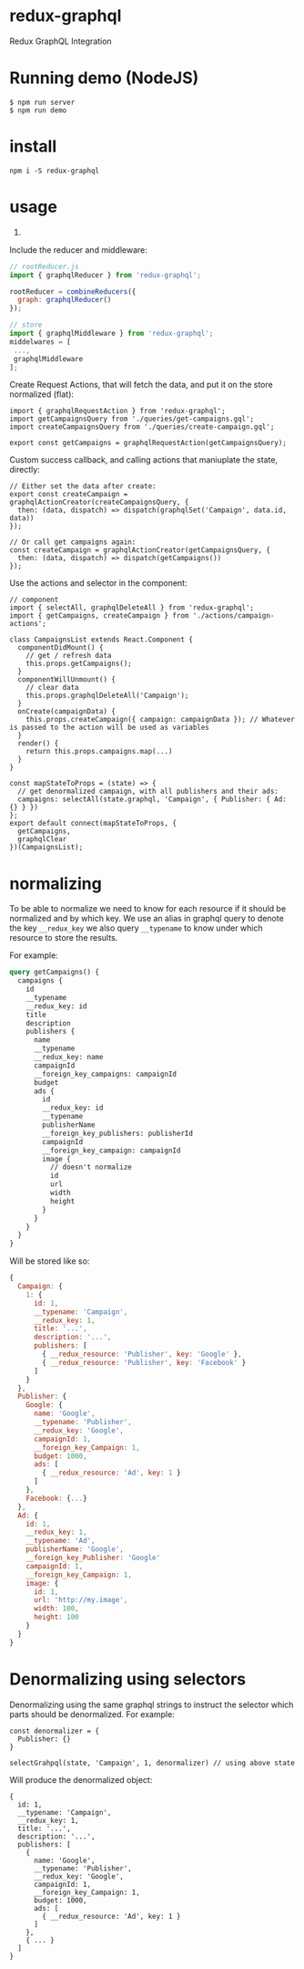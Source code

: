 # redux-graphql

Redux GraphQL Integration

# Running demo (NodeJS)

```
$ npm run server
$ npm run demo
```

# install

`npm i -S redux-graphql`  

# usage

1)

Include the reducer and middleware:
```javascript
// rootReducer.js
import { graphqlReducer } from 'redux-graphql';

rootReducer = combineReducers({
  graph: graphqlReducer()
});

// store
import { graphqlMiddleware } from 'redux-graphql';
middelwares = [
 ...,
 graphqlMiddleware
];
```
Create Request Actions, that will fetch the data, and put it on the store normalized (flat):
```
import { graphqlRequestAction } from 'redux-graphql';
import getCampaignsQuery from './queries/get-campaigns.gql';
import createCampaignsQuery from './queries/create-campaign.gql';

export const getCampaigns = graphqlRequestAction(getCampaignsQuery);
```
Custom success callback, and calling actions that maniuplate the state, directly:
```
// Either set the data after create:
export const createCampaign = graphqlActionCreator(createCampaignsQuery, {
  then: (data, dispatch) => dispatch(graphqlSet('Campaign', data.id, data))
});

// Or call get campaigns again:
const createCampaign = graphqlActionCreator(getCampaignsQuery, {
  then: (data, dispatch) => dispatch(getCampaigns())
});
```
Use the actions and selector in the component:
```
// component
import { selectAll, graphqlDeleteAll } from 'redux-graphql';
import { getCampaigns, createCampaign } from './actions/campaign-actions';

class CampaignsList extends React.Component {
  componentDidMount() {
    // get / refresh data
    this.props.getCampaigns();
  }
  componentWillUnmount() {
    // clear data
    this.props.graphqlDeleteAll('Campaign');
  }
  onCreate(campaignData) {
    this.props.createCampaign({ campaign: campaignData }); // Whatever is passed to the action will be used as variables
  }
  render() {
    return this.props.campaigns.map(...)
  }
}

const mapStateToProps = (state) => {
  // get denormalized campaign, with all publishers and their ads:
  campaigns: selectAll(state.graphql, 'Campaign', { Publisher: { Ad: {} } })
};
export default connect(mapStateToProps, {
  getCampaigns,
  graphqlClear
})(CampaignsList);
```

# normalizing

To be able to normalize we need to know for each resource if it should be normalized and by which key.
We use an alias in graphql query to denote the key `__redux_key`
we also query `__typename` to know under which resource to store the results.

For example:

```graphql
query getCampaigns() {
  campaigns {
    id
    __typename
    __redux_key: id
    title
    description
    publishers {
      name
      __typename
      __redux_key: name
      campaignId
      __foreign_key_campaigns: campaignId
      budget
      ads {
        id
        __redux_key: id
        __typename
        publisherName
        __foreign_key_publishers: publisherId
        campaignId
        __foreign_key_campaign: campaignId
        image {
          // doesn't normalize
          id
          url
          width
          height
        }
      }
    }
  }
}
```

Will be stored like so:
```js
{
  Campaign: {
    1: {
      id: 1,
      __typename: 'Campaign',
      __redux_key: 1,
      title: '...',
      description: '...',
      publishers: [
        { __redux_resource: 'Publisher', key: 'Google' },
        { __redux_resource: 'Publisher', key: 'Facebook' }
      ]
    }
  },
  Publisher: {
    Google: {
      name: 'Google',
      __typename: 'Publisher',
      __redux_key: 'Google',
      campaignId: 1,
      __foreign_key_Campaign: 1,
      budget: 1000,
      ads: [
        { __redux_resource: 'Ad', key: 1 }
      ]
    },
    Facebook: {...}
  },
  Ad: {
    id: 1,
    __redux_key: 1,
    __typename: 'Ad',
    publisherName: 'Google',
    __foreign_key_Publisher: 'Google'
    campaignId: 1,
    __foreign_key_Campaign: 1,
    image: {
      id: 1,
      url: 'http://my.image',
      width: 100,
      height: 100
    }
  }
}
```

# Denormalizing using selectors
Denormalizing using the same graphql strings to instruct the selector which parts should be denormalized.
For example:
```
const denormalizer = {
  Publisher: {}
}

selectGrahpql(state, 'Campaign', 1, denormalizer) // using above state
```
Will produce the denormalized object:
```
{
  id: 1,
  __typename: 'Campaign',
  __redux_key: 1,
  title: '...',
  description: '...',
  publishers: [
    {
      name: 'Google',
      __typename: 'Publisher',
      __redux_key: 'Google',
      campaignId: 1,
      __foreign_key_Campaign: 1,
      budget: 1000,
      ads: [
        { __redux_resource: 'Ad', key: 1 }
      ]
    },
    { ... }
  ]
}
```
